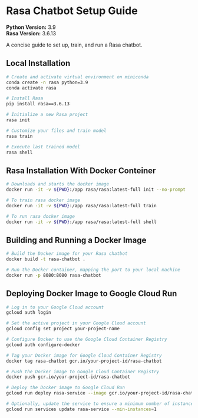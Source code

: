 # Rasa Chatbot Setup Guide

**Python Version:** 3.9  
**Rasa Version:** 3.6.13

A concise guide to set up, train, and run a Rasa chatbot.

## Local Installation

```bash
# Create and activate virtual environment on miniconda 
conda create -n rasa python=3.9
conda activate rasa

# Install Rasa
pip install rasa==3.6.13

# Initialize a new Rasa project
rasa init

# Customize your files and train model
rasa train

# Execute last trained model
rasa shell
```

## Rasa Installation With Docker Conteiner

```bash
# Downloads and starts the docker image
docker run -it -v ${PWD}:/app rasa/rasa:latest-full init --no-prompt

# To train rasa docker image
docker run -it -v ${PWD}:/app rasa/rasa:latest-full train

# To run rasa docker image
docker run -it -v ${PWD}:/app rasa/rasa:latest-full shell
```

## Building and Running a Docker Image

```bash
# Build the Docker image for your Rasa chatbot
docker build -t rasa-chatbot .

# Run the Docker container, mapping the port to your local machine
docker run -p 8080:8080 rasa-chatbot
```

## Deploying Docker Image to Google Cloud Run

```bash
# Log in to your Google Cloud account
gcloud auth login

# Set the active project in your Google Cloud account
gcloud config set project your-project-name

# Configure Docker to use the Google Cloud Container Registry
gcloud auth configure-docker

# Tag your Docker image for Google Cloud Container Registry
docker tag rasa-chatbot gcr.io/your-project-id/rasa-chatbot

# Push the Docker image to Google Cloud Container Registry
docker push gcr.io/your-project-id/rasa-chatbot

# Deploy the Docker image to Google Cloud Run
gcloud run deploy rasa-service --image gcr.io/your-project-id/rasa-chatbot --platform managed --region us-central1 --allow-unauthenticated --memory 4Gi

# Optionally, update the service to ensure a minimum number of instances
gcloud run services update rasa-service --min-instances=1
```


